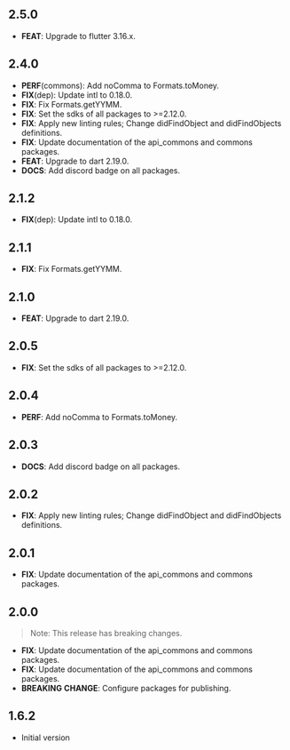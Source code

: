 ## 2.5.0

 - **FEAT**: Upgrade to flutter 3.16.x.

## 2.4.0

 - **PERF**(commons): Add noComma to Formats.toMoney.
 - **FIX**(dep): Update intl to 0.18.0.
 - **FIX**: Fix Formats.getYYMM.
 - **FIX**: Set the sdks of all packages to >=2.12.0.
 - **FIX**: Apply new linting rules; Change didFindObject and didFindObjects definitions.
 - **FIX**: Update documentation of the api_commons and commons packages.
 - **FEAT**: Upgrade to dart 2.19.0.
 - **DOCS**: Add discord badge on all packages.

## 2.1.2

 - **FIX**(dep): Update intl to 0.18.0.

## 2.1.1

 - **FIX**: Fix Formats.getYYMM.

## 2.1.0

 - **FEAT**: Upgrade to dart 2.19.0.

## 2.0.5

 - **FIX**: Set the sdks of all packages to >=2.12.0.

## 2.0.4

 - **PERF**: Add noComma to Formats.toMoney.

## 2.0.3

 - **DOCS**: Add discord badge on all packages.

## 2.0.2

 - **FIX**: Apply new linting rules; Change didFindObject and didFindObjects definitions.

## 2.0.1

 - **FIX**: Update documentation of the api_commons and commons packages.

## 2.0.0

> Note: This release has breaking changes.

 - **FIX**: Update documentation of the api_commons and commons packages.
 - **FIX**: Update documentation of the api_commons and commons packages.
 - **BREAKING** **CHANGE**: Configure packages for publishing.

## 1.6.2

- Initial version
